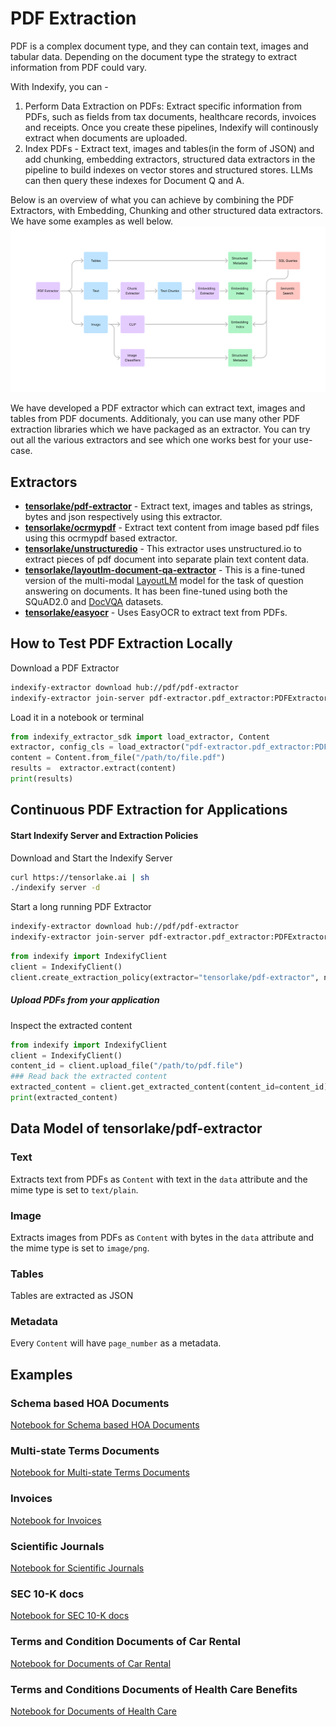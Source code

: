 # PDF Extraction

PDF is a complex document type, and they can contain text, images and tabular data. Depending on the document type the strategy to extract information from PDF could vary. 

With Indexify, you can -
1. Perform Data Extraction on PDFs: Extract specific information from PDFs, such as fields from tax documents, healthcare records, invoices and receipts. Once you create these pipelines, Indexify will continously extract when documents are uploaded.
2. Index PDFs - Extract text, images and tables(in the form of JSON) and add chunking, embedding extractors, structured data extractors in the pipeline to build indexes on vector stores and structured stores. LLMs can then query these indexes for Document Q and A.

Below is an overview of what you can achieve by combining the PDF Extractors, with Embedding, Chunking and other structured data extractors. We have some examples as well below.
![PDF Extraction High Level](../images/PDF_Usecase.png)

We have developed a PDF extractor which can extract text, images and tables from PDF documents. Additionaly, you can use many other PDF extraction libraries which we have 
packaged as an extractor. You can try out all the various extractors and see which one works best for your use-case.


## Extractors
* [**tensorlake/pdf-extractor**](https://github.com/tensorlakeai/indexify-extractors/tree/main/pdf/pdf-extractor) - Extract text, images and tables as strings, bytes and json respectively using this extractor.
* [**tensorlake/ocrmypdf**](https://github.com/tensorlakeai/indexify-extractors/tree/main/pdf/ocrmypdf) - Extract text content from image based pdf files using this ocrmypdf based extractor.
* [**tensorlake/unstructuredio**](https://github.com/tensorlakeai/indexify-extractors/tree/main/pdf/unstructuredio) - This extractor uses unstructured.io to extract pieces of pdf document into separate plain text content data.
* [**tensorlake/layoutlm-document-qa-extractor**](https://github.com/tensorlakeai/indexify-extractors/tree/main/pdf/layoutlm_document_qa) - This is a fine-tuned version of the multi-modal [LayoutLM](https://aka.ms/layoutlm) model for the task of question answering on documents. It has been fine-tuned using both the SQuAD2.0 and [DocVQA](https://www.docvqa.org/) datasets.
* [**tensorlake/easyocr**](https://github.com/tensorlakeai/indexify-extractors/tree/main/pdf/ocrpdf-gpu) - Uses EasyOCR to extract text from PDFs.

## How to Test PDF Extraction Locally
Download a PDF Extractor
```bash
indexify-extractor download hub://pdf/pdf-extractor
indexify-extractor join-server pdf-extractor.pdf_extractor:PDFExtractor
```

Load it in a notebook or terminal
```python
from indexify_extractor_sdk import load_extractor, Content
extractor, config_cls = load_extractor("pdf-extractor.pdf_extractor:PDFExtractor")
content = Content.from_file("/path/to/file.pdf")
results =  extractor.extract(content)
print(results)
```

## Continuous PDF Extraction for Applications

#### Start Indexify Server and Extraction Policies

Download and Start the Indexify Server 
```bash
curl https://tensorlake.ai | sh
./indexify server -d
```

Start a long running PDF Extractor 
```bash
indexify-extractor download hub://pdf/pdf-extractor
indexify-extractor join-server pdf-extractor.pdf_extractor:PDFExtractor
```

```python
from indexify import IndexifyClient
client = IndexifyClient()
client.create_extraction_policy(extractor="tensorlake/pdf-extractor", name="my-pdf-extractor")
```

##### Upload PDFs from your application 


Inspect the extracted content
```python
from indexify import IndexifyClient
client = IndexifyClient()
content_id = client.upload_file("/path/to/pdf.file")
### Read back the extracted content 
extracted_content = client.get_extracted_content(content_id=content_id)
print(extracted_content)
```

## Data Model of tensorlake/pdf-extractor
### Text
Extracts text from PDFs as `Content` with text in the `data` attribute and the mime type is set to `text/plain`. 

### Image 
Extracts images from PDFs as `Content` with bytes in the `data` attribute and the mime type is set to `image/png`. 

### Tables
Tables are extracted as JSON 

### Metadata
Every `Content` will have `page_number` as a metadata. 



## Examples 

### Schema based HOA Documents
[Notebook for Schema based HOA Documents](../examples/HOA_Invoice_Data_Extraction.ipynb)

### Multi-state Terms Documents
[Notebook for Multi-state Terms Documents](../examples/Sixt.ipynb)

### Invoices
[Notebook for Invoices](../examples/Invoices.ipynb)

### Scientific Journals
[Notebook for Scientific Journals](../examples/Scientific_Journals.ipynb)

### SEC 10-K docs
[Notebook for SEC 10-K docs](../examples/SEC_10_K_docs.ipynb)

### Terms and Condition Documents of Car Rental
[Notebook for Documents of Car Rental](../examples/Terms_and_Condition_Documents_of_Car_Rental.ipynb)

### Terms and Conditions Documents of Health Care Benefits
[Notebook for Documents of Health Care](../examples/Terms_and_Conditions_Documents_of_Health_Care_Benefits.ipynb)
